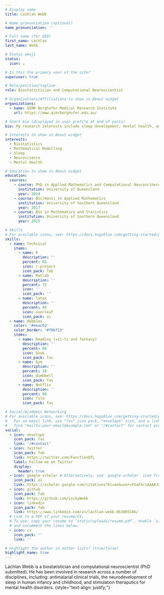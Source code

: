 ```yaml
---
# Display name
title: Lachlan Webb

# Name pronunciation (optional)
name_pronunciation: ''

# Full name (for SEO)
first_name: Lachlan
last_name: Webb

# Status emoji
status:
  icon: ☕️

# Is this the primary user of the site?
superuser: true

# Role/position/tagline
role: Biostatistician and Computational Neuroscientist 

# Organizations/Affiliations to show in About widget
organizations:
  - name: QIMR Berghofer Medical Research Institute
    url: https://www.qimrberghofer.edu.au/

# Short bio (displayed in user profile at end of posts)
bio: My research interests include sleep development, mental health, and statistics.

# Interests to show in About widget
interests:
  - Biostatistics
  - Mathematical Modelling 
  - Sleep
  - Neuroscience 
  - Mental Health

# Education to show in About widget
education:
  courses:
    - course: PhD in Applied Mathematics and Computational Neuroscinece
      institution: University of Queensland
      year: 2024
    - course: BSc(Hons) in Applied Mathematics
      institution: University of Southern Queensland
      year: 2017
    - course: BSc in Mathematics and Statistics
      institution: University of Southern Queensland
      year: 2015

# Skills
# For available icons, see: https://docs.hugoblox.com/getting-started/page-builder/#icons
skills:
  - name: Technical
    items:
      - name: R
        description: ''
        percent: 85
        icon: r-project
        icon_pack: fab
      - name: Matlab
        description: ''
        percent: 75
        icon: ''
        icon_pack: ''
      - name: latex
        description: ''
        percent: 45
        icon: overleaf
        icon_pack: ai
  - name: Hobbies
    color: '#eeac02'
    color_border: '#f0bf23'
    items:
      - name: Reading (sci-fi and fantasy)
        description: ''
        percent: 80
        icon: book
        icon_pack: fas
      - name: Gym
        description: ''
        percent: 10
        icon: dumbbell
        icon_pack: fas
      - name: Netflix
        description: ''
        percent: 80
        icon: film
        icon_pack: fas

# Social/Academic Networking
# For available icons, see: https://docs.hugoblox.com/getting-started/page-builder/#icons
#   For an email link, use "fas" icon pack, "envelope" icon, and a link in the
#   form "mailto:your-email@example.com" or "/#contact" for contact widget.
social:
  - icon: envelope
    icon_pack: fas
    link: '/#contact'
  - icon: twitter
    icon_pack: fab
    link: https://twitter.com/FunctionOfL
    label: Follow me on Twitter
    display:
      header: true
  - icon: google-scholar # Alternatively, use `google-scholar` icon from `ai` icon pack
    icon_pack: ai
    link: https://scholar.google.com/citations?hl=en&user=FGaF4rcAAAAJ&view_op=list_works
  - icon: github
    icon_pack: fab
    link: https://github.com/LockyWebb
  - icon: linkedin
    icon_pack: fab
    link: https://www.linkedin.com/in/lachlan-webb-0b300518b/
  # Link to a PDF of your resume/CV.
  # To use: copy your resume to `static/uploads/resume.pdf`, enable `ai` icons in `params.yaml`,
  # and uncomment the lines below.
  - icon: cv
    icon_pack: ''
    link: ''

# Highlight the author in author lists? (true/false)
highlight_name: true
---
```


Lachlan Webb is a biostatistician and computational neuroscientist (PhD submitted). He has been involved in research across a number of disciplines, including: antimalarial clinical trials, the neurodevelopment of sleep in human infancy and childhood, and stimulation theraputics for mental health disorders. 
{style="text-align: justify;"}
